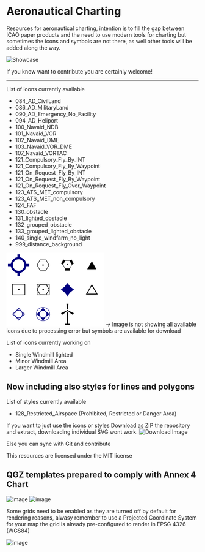 # Aeronautical Charting
Resources for aeronautical charting, intention is to fill the gap between ICAO paper products and the need to use modern tools for charting but sometimes the icons and symbols are not there, as well other tools will be added along the way.

![Showcase](/img_readme/showcase.png?raw=true "Image")

If you know want to contribute you are certainly welcome! 

---------------------------
List of icons currently available
* 084_AD_CivilLand
* 086_AD_MilitaryLand 
* 090_AD_Emergency_No_Facility
* 094_AD_Heliport
* 100_Navaid_NDB
* 101_Navaid_VOR
* 102_Navaid_DME
* 103_Navaid_VOR_DME
* 107_Navaid_VORTAC
* 121_Compulsory_Fly_By_INT
* 121_Compulsory_Fly_By_Waypoint
* 121_On_Request_Fly_By_INT
* 121_On_Request_Fly_By_Waypoint
* 121_On_Request_Fly_Over_Waypoint
* 123_ATS_MET_compulsory
* 123_ATS_MET_non_compulsory
* 124_FAF
* 130_obstacle
* 131_lighted_obstacle
* 132_grouped_obstacle
* 133_grouped_lighted_obstacle
* 140_single_windfarm_no_light
* 999_distance_background

![Available Aeronautical Symbols Image](/img_readme/aeronautical_symbols.png?raw=true "Image")
-> Image is not showing all available icons due to processing error but symbols are available for download

List of icons currently working on
* Single Windmill lighted
* Minor Windmill Area
* Larger Windmill Area  

Now including also styles for lines and polygons 
---------------------------
List of styles currently available
* 128_Restricted_Airspace (Prohibited, Restricted or Danger Area)

If you want to just use the icons or styles Download as ZIP the repository and extract, downloading individual SVG wont work.
![Download Image](/img_readme/dowload_icons.png?raw=true "Image")

Else you can sync with Git and contribute


This resources are licensed under the MIT license

QGZ templates prepared to comply with Annex 4 Chart
---------------------------------------------------


![image](https://user-images.githubusercontent.com/4627073/116162050-38aa3380-a6b2-11eb-9e90-da20e54b709a.png)
![image](https://user-images.githubusercontent.com/4627073/155347856-27672d39-6550-4f27-b6be-6297f4ef2cfb.png)

Some grids need to be enabled as they are turned off by default for rendering reasons, alwasy remember to use a Projected Coordinate System for your map the grid is already pre-configured to render in EPSG 4326 (WGS84)

![image](https://user-images.githubusercontent.com/4627073/116162217-90e13580-a6b2-11eb-8c39-25a39ba2e718.png)



